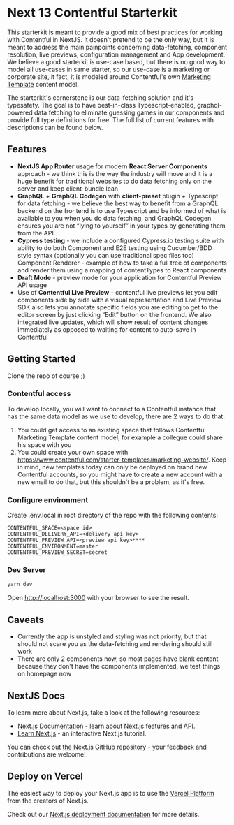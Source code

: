 # Next 13 Contentful Starterkit

This starterkit is meant to provide a good mix of best practices for working with Contentful in NextJS. It doesn't pretend to be the only way, but it is meant to address the main painpoints concerning data-fetching, component resolution, live previews, configuration management and App development. We believe a good starterkit is use-case based, but there is no good way to model all use-cases in same starter, so our use-case is a marketing or corporate site, it fact, it is modeled around Contentful's own [Marketing Template](https://www.contentful.com/starter-templates/marketing-website/) content model.

The starterkit's cornerstone is our data-fetching solution and it's typesafety. The goal is to have best-in-class Typescript-enabled, graphql-powered data fetching to eliminate guessing games in our components and provide full type definitions for free. The full list of current features with descriptions can be found below.

## Features

* **NextJS App Router** usage for modern **React Server Components** approach - we think this is the way the industry will move and it is a huge benefit for traditional websites to do data fetching only on the server and keep client-bundle lean
* **GraphQL** + **GraphQL Codegen** with **client-preset** plugin + Typescript for data fetching - we believe the best way to benefit from a GraphQL backend on the frontend is to use Typescript and be informed of what is available to you when you do data fetching, and GraphQL Codegen ensures you are not “lying to yourself” in your types by generating them from the API.
* **Cypress testing** - we include a configured Cypress.io testing suite with ability to do both Component and E2E testing using Cucumber/BDD style syntax (optionally you can use traditional spec files too)
Component Renderer - example of how to take a full tree of components and render them using a mapping of contentTypes to React components
* **Draft Mode** - preview mode for your application for Contentful Preview API usage
* Use of **Contentful Live Preview** - contentful live previews let you edit components side by side with a visual representation and Live Preview SDK also lets you annotate specific fields you are editing to get to the editor screen by just clicking “Edit” button on the frontend. We also integrated live updates, which will show result of content changes immediately as opposed to waiting for content to auto-save in Contentful

## Getting Started

Clone the repo of course ;)

### Contentful access
To develop locally, you will want to connect to a Contentful instance that has the same data model as we use to develop, there are 2 ways to do that:
1. You could get access to an existing space that follows Contentful Marketing Template content model, for example a collegue could share his space with you
2. You could create your own space with https://www.contentful.com/starter-templates/marketing-website/. Keep in mind, new templates today can only be deployed on brand new Contentful accounts, so you might have to create a new account with a new email to do that, but this shouldn't be a problem, as it's free.

### Configure environment

Create .env.local in root directory of the repo with the following contents:
```
CONTENTFUL_SPACE=<space id>
CONTENTFUL_DELIVERY_API=<delivery api key>
CONTENTFUL_PREVIEW_API=<preview api key>****
CONTENTFUL_ENVIRONMENT=master
CONTENTFUL_PREVIEW_SECRET=secret
```

### Dev Server

```bash
yarn dev
```
Open [http://localhost:3000](http://localhost:3000) with your browser to see the result.

## Caveats
* Currently the app is unstyled and styling was not priority, but that should not scare you as the data-fetching and rendering should still work
* There are only 2 components now, so most pages have blank content because they don't have the components implemented, we test things on homepage now

## NextJS Docs

To learn more about Next.js, take a look at the following resources:

- [Next.js Documentation](https://nextjs.org/docs) - learn about Next.js features and API.
- [Learn Next.js](https://nextjs.org/learn) - an interactive Next.js tutorial.

You can check out [the Next.js GitHub repository](https://github.com/vercel/next.js/) - your feedback and contributions are welcome!

## Deploy on Vercel

The easiest way to deploy your Next.js app is to use the [Vercel Platform](https://vercel.com/new?utm_medium=default-template&filter=next.js&utm_source=create-next-app&utm_campaign=create-next-app-readme) from the creators of Next.js.

Check out our [Next.js deployment documentation](https://nextjs.org/docs/deployment) for more details.
